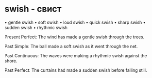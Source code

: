# swish - свист

• gentle swish
• soft swish
• loud swish
• quick swish
• sharp swish
• sudden swish
• rhythmic swish

Present Perfect: The wind has made a gentle swish through the trees.

Past Simple: The ball made a soft swish as it went through the net.

Past Continuous: The waves were making a rhythmic swish against the shore.

Past Perfect: The curtains had made a sudden swish before falling still.
